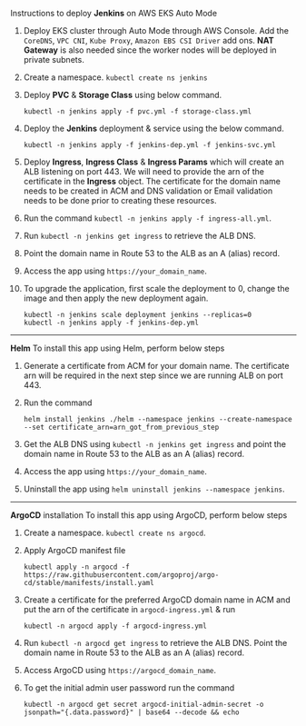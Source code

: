 Instructions to deploy **Jenkins** on AWS EKS Auto Mode
  1. Deploy EKS cluster through Auto Mode through AWS Console. Add the ` CoreDNS `, ` VPC CNI `, ` Kube Proxy `, `Amazon EBS CSI Driver` add ons. **NAT Gateway** is also needed since the worker nodes will be deployed in private subnets.
  2. Create a namespace. ` kubectl create ns jenkins `
  3. Deploy **PVC** & **Storage Class** using below command.

     ```
     kubectl -n jenkins apply -f pvc.yml -f storage-class.yml
     ```
  4. Deploy the **Jenkins** deployment & service using the below command.

     ```
     kubectl -n jenkins apply -f jenkins-dep.yml -f jenkins-svc.yml
     ```
  5. Deploy **Ingress**, **Ingress Class** & **Ingress Params** which will create an ALB listening on port 443. We will need to provide the arn of the certificate in the **Ingress** object. The certificate for the domain name needs to be created in ACM and DNS validation or Email validation needs to be done prior to creating these resources.
  6. Run the command ` kubectl -n jenkins apply -f ingress-all.yml `.
  7. Run ` kubectl -n jenkins get ingress ` to retrieve the ALB DNS.
  8. Point the domain name in Route 53 to the ALB as an A (alias) record.
  9. Access the app using ` https://your_domain_name `.
 10. To upgrade the application, first scale the deployment to 0, change the image and then apply the new deployment again.
     ```
     kubectl -n jenkins scale deployment jenkins --replicas=0
     kubectl -n jenkins apply -f jenkins-dep.yml
     ```

---------------------

**Helm**
To install this app using Helm, perform below steps
  1. Generate a certificate from ACM for your domain name. The certificate arn will be required in the next step since we are running ALB on port 443.
  2. Run the command

     ```
     helm install jenkins ./helm --namespace jenkins --create-namespace --set certificate_arn=arn_got_from_previous_step
     ```
  4. Get the ALB DNS using ` kubectl -n jenkins get ingress ` and point the domain name in Route 53 to the ALB as an A (alias) record.
  5. Access the app using ` https://your_domain_name `.
  6. Uninstall the app using ` helm uninstall jenkins --namespace jenkins `.

-----------------------------

**ArgoCD** installation
To install this app using ArgoCD, perform below steps
  1. Create a namespace. ` kubectl create ns argocd `.
  2. Apply ArgoCD manifest file
     
     ```
     kubectl apply -n argocd -f https://raw.githubusercontent.com/argoproj/argo-cd/stable/manifests/install.yaml
     ```
  3. Create a certificate for the preferred ArgoCD domain name in ACM and put the arn of the certificate in ` argocd-ingress.yml ` & run

     ```
     kubectl -n argocd apply -f argocd-ingress.yml
     ```
  4. Run ` kubectl -n argocd get ingress ` to retrieve the ALB DNS. Point the domain name in Route 53 to the ALB as an A (alias) record.
  5. Access ArgoCD using ` https://argocd_domain_name `.
  6. To get the initial admin user password run the command

     ```
     kubectl -n argocd get secret argocd-initial-admin-secret -o jsonpath="{.data.password}" | base64 --decode && echo
     ```
